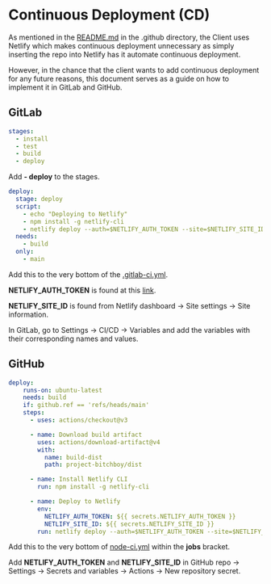 # Continuous Deployment (CD)
As mentioned in the [README.md](../.github/README.md) in the .github directory, the Client uses Netlify which makes continuous deployment unnecessary as simply inserting the repo into Netlify has it automate continuous deployment.

However, in the chance that the client wants to add continuous deployment for any future reasons, this document serves as a guide on how to implement it in GitLab and GitHub.

## GitLab

```yml
stages:
  - install
  - test
  - build
  - deploy
```

Add **- deploy** to the stages.

```yml
deploy:
  stage: deploy
  script:
    - echo "Deploying to Netlify"
    - npm install -g netlify-cli
    - netlify deploy --auth=$NETLIFY_AUTH_TOKEN --site=$NETLIFY_SITE_ID --prod --dir=project-bitchboy/dist
  needs:
    - build
  only:
    - main
```

Add this to the very bottom of the [.gitlab-ci.yml](../.gitlab-ci.yml).

**NETLIFY_AUTH_TOKEN** is found at this [link](https://app.netlify.com/user/applications#personal-access-tokens).

**NETLIFY_SITE_ID** is found from Netlify dashboard → Site settings → Site information.

In GitLab, go to Settings → CI/CD → Variables and add the variables with their corresponding names and values.

## GitHub

```yml
deploy:
    runs-on: ubuntu-latest
    needs: build
    if: github.ref == 'refs/heads/main'
    steps:
      - uses: actions/checkout@v3

      - name: Download build artifact
        uses: actions/download-artifact@v4
        with:
          name: build-dist
          path: project-bitchboy/dist

      - name: Install Netlify CLI
        run: npm install -g netlify-cli

      - name: Deploy to Netlify
        env:
          NETLIFY_AUTH_TOKEN: ${{ secrets.NETLIFY_AUTH_TOKEN }}
          NETLIFY_SITE_ID: ${{ secrets.NETLIFY_SITE_ID }}
        run: netlify deploy --auth=$NETLIFY_AUTH_TOKEN --site=$NETLIFY_SITE_ID --prod --dir=project-bitchboy/dist
```
Add this to the very bottom of [node-ci.yml](../.github/workflows/node-ci.yml) within the **jobs** bracket.

Add **NETLIFY_AUTH_TOKEN** and **NETLIFY_SITE_ID** in GitHub repo → Settings → Secrets and variables → Actions → New repository secret.

